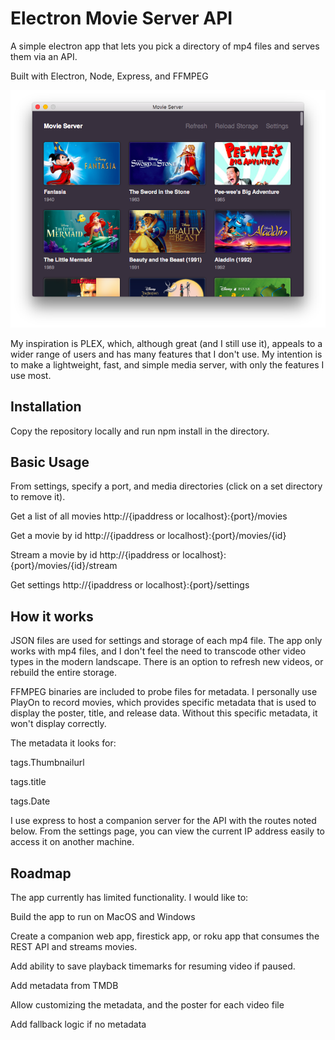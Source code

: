# Electron Movie Server API
A simple electron app that lets you pick a directory of mp4 files and serves them via an API.

Built with Electron, Node, Express, and FFMPEG

![Movie Server Screenshot](https://raw.githubusercontent.com/iamjohnmills/electron-movie-server/master/screenshot.png)

My inspiration is PLEX, which, although great (and I still use it), appeals to a wider range of users and has many features that I don't use. My intention is to make a lightweight, fast, and simple media server, with only the features I use most.

## Installation
Copy the repository locally and run npm install in the directory.

## Basic Usage
From settings, specify a port, and media directories (click on a set directory to remove it).

Get a list of all movies
http://{ipaddress or localhost}:{port}/movies

Get a movie by id
http://{ipaddress or localhost}:{port}/movies/{id}

Stream a movie by id
http://{ipaddress or localhost}:{port}/movies/{id}/stream

Get settings
http://{ipaddress or localhost}:{port}/settings

## How it works
JSON files are used for settings and storage of each mp4 file. The app only works with mp4 files, and I don't feel the need to transcode other video types in the modern landscape. There is an option to refresh new videos, or rebuild the entire storage.

FFMPEG binaries are included to probe files for metadata. I personally use PlayOn to record movies, which provides specific metadata that is used to display the poster, title, and release data. Without this specific metadata, it won't display correctly.

The metadata it looks for:

tags.Thumbnailurl

tags.title

tags.Date

I use express to host a companion server for the API with the routes noted below. From the settings page, you can view the current IP address easily to access it on another machine.

## Roadmap
The app currently has limited functionality. I would like to:

Build the app to run on MacOS and Windows

Create a companion web app, firestick app, or roku app that consumes the REST API and streams movies.

Add ability to save playback timemarks for resuming video if paused.

Add metadata from TMDB

Allow customizing the metadata, and the poster for each video file

Add fallback logic if no metadata
